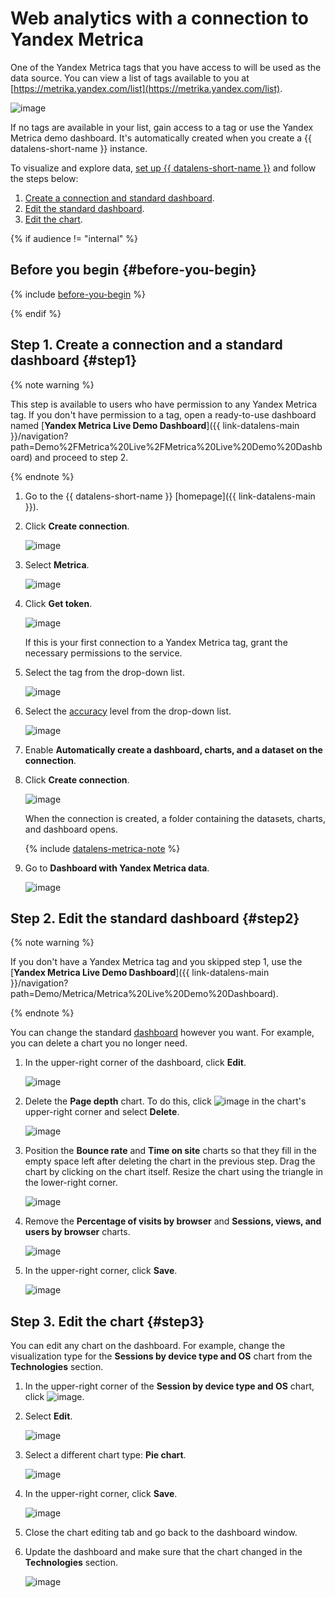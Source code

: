 # Web analytics with a connection to Yandex Metrica

One of the Yandex Metrica tags that you have access to will be used as the data source. You can view a list of tags available to you at [https://metrika.yandex.com/list](https://metrika.yandex.com/list).

![image](../../_assets/datalens/solution-03/01-metrica-list.png)

If no tags are available in your list, gain access to a tag or use the Yandex Metrica demo dashboard. It's automatically created when you create a {{ datalens-short-name }} instance.

To visualize and explore data, [set up {{ datalens-short-name }}](#before-you-begin) and follow the steps below:

1. [Create a connection and standard dashboard](#step1).
1. [Edit the standard dashboard](#step2).
1. [Edit the chart](#step3).

{% if audience != "internal" %}

## Before you begin {#before-you-begin}

{% include [before-you-begin](../includes/before-you-begin-datalens.md) %}

{% endif %}

## Step 1. Create a connection and a standard dashboard {#step1}

{% note warning %}

This step is available to users who have permission to any Yandex Metrica tag. If you don't have permission to a tag, open a ready-to-use dashboard named [**Yandex Metrica Live Demo Dashboard**]({{ link-datalens-main }}/navigation?path=Demo%2FMetrica%20Live%2FMetrica%20Live%20Demo%20Dashboard) and proceed to step 2.

{% endnote %}

1. Go to the {{ datalens-short-name }} [homepage]({{ link-datalens-main }}).
1. Click **Create connection**.

   ![image](../../_assets/datalens/solution-03/02-create-connection.png)

1. Select **Metrica**.

   ![image](../../_assets/datalens/solution-03/03-choose-metrica.png)

1. Click **Get token**.

   ![image](../../_assets/datalens/solution-03/04-metrica-creation1.png)

   If this is your first connection to a Yandex Metrica tag, grant the necessary permissions to the service.

1. Select the tag from the drop-down list.

   ![image](../../_assets/datalens/solution-03/05-metrica-creation2.png)

1. Select the [accuracy](https://yandex.com/dev/metrika/doc/api2/api_v1/sampling-docpage/) level from the drop-down list.

   ![image](../../_assets/datalens/solution-03/06-01-metrica-creation-accuracy.png)

1. Enable **Automatically create a dashboard, charts, and a dataset on the connection**.
1. Click **Create connection**.

   ![image](../../_assets/datalens/solution-03/06-metrica-creation3.png)

   When the connection is created, a folder containing the datasets, charts, and dashboard opens.

   {% include [datalens-metrica-note](../../_includes/datalens/datalens-metrica-note.md) %}

1. Go to **Dashboard with Yandex Metrica data**.

   ![image](../../_assets/datalens/solution-03/07-open-dashboard.png)

## Step 2. Edit the standard dashboard {#step2}

{% note warning %}

If you don't have a Yandex Metrica tag and you skipped step 1, use the [**Yandex Metrica Live Demo Dashboard**]({{ link-datalens-main }}/navigation?path=Demo/Metrica/Metrica%20Live%20Demo%20Dashboard).

{% endnote %}

You can change the standard [dashboard](../../datalens/concepts/dashboard.md) however you want. For example, you can delete a chart you no longer need.

1. In the upper-right corner of the dashboard, click **Edit**.

   ![image](../../_assets/datalens/solution-03/09-edit-dashboard.png)

1. Delete the **Page depth** chart. To do this, click ![image](../../_assets/datalens/horizontal-ellipsis-black.svg) in the chart's upper-right corner and select **Delete**.

   ![image](../../_assets/datalens/solution-03/10-delete-charts1.png)

1. Position the **Bounce rate** and **Time on site** charts so that they fill in the empty space left after deleting the chart in the previous step. Drag the chart by clicking on the chart itself. Resize the chart using the triangle in the lower-right corner.

   ![image](../../_assets/datalens/solution-03/11-replace-charts.png)

1. Remove the **Percentage of visits by browser** and **Sessions, views, and users by browser** charts.

   ![image](../../_assets/datalens/solution-03/12-delete-charts2.png)

1. In the upper-right corner, click **Save**.

   ![image](../../_assets/datalens/solution-03/13-save-dashboard.png)

## Step 3. Edit the chart {#step3}

You can edit any chart on the dashboard. For example, change the visualization type for the **Sessions by device type and OS** chart from the **Technologies** section.

1. In the upper-right corner of the **Session by device type and OS** chart, click ![image](../../_assets/datalens/horizontal-ellipsis-black.svg).
1. Select **Edit**.

   ![image](../../_assets/datalens/solution-03/14-edit-chart.png)

1. Select a different chart type: **Pie chart**.

   ![image](../../_assets/datalens/solution-03/15-choose-pie.png)

1. In the upper-right corner, click **Save**.

   ![image](../../_assets/datalens/solution-03/16-save-chart.png)

1. Close the chart editing tab and go back to the dashboard window.
1. Update the dashboard and make sure that the chart changed in the **Technologies** section.

   ![image](../../_assets/datalens/solution-03/17-refresh-dashboard.png)
